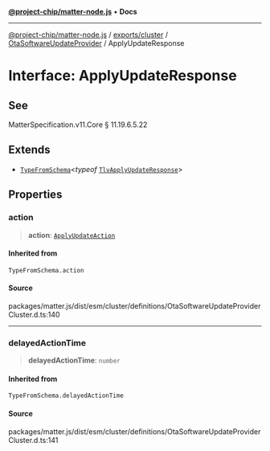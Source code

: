 [**@project-chip/matter-node.js**](../../../../../README.md) • **Docs**

***

[@project-chip/matter-node.js](../../../../../modules.md) / [exports/cluster](../../../README.md) / [OtaSoftwareUpdateProvider](../README.md) / ApplyUpdateResponse

# Interface: ApplyUpdateResponse

## See

MatterSpecification.v11.Core § 11.19.6.5.22

## Extends

- [`TypeFromSchema`](../../../../tlv/README.md#typefromschemas)\<*typeof* [`TlvApplyUpdateResponse`](../README.md#tlvapplyupdateresponse)\>

## Properties

### action

> **action**: [`ApplyUpdateAction`](../enumerations/ApplyUpdateAction.md)

#### Inherited from

`TypeFromSchema.action`

#### Source

packages/matter.js/dist/esm/cluster/definitions/OtaSoftwareUpdateProviderCluster.d.ts:140

***

### delayedActionTime

> **delayedActionTime**: `number`

#### Inherited from

`TypeFromSchema.delayedActionTime`

#### Source

packages/matter.js/dist/esm/cluster/definitions/OtaSoftwareUpdateProviderCluster.d.ts:141
